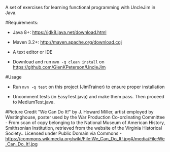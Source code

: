 A set of exercises for learning functional programming with UncleJim in Java.


#Requirements:
 - Java 8+: https://jdk8.java.net/download.html

 - Maven 3.2+: http://maven.apache.org/download.cgi

 - A text editor or IDE

 - Download and run `mvn -q clean install` on https://github.com/GlenKPeterson/UncleJim

#Usage 
 - Run `mvn -q test` on this project (JimTrainer) to ensure proper installation
 
 - Uncomment tests (in EasyTest.java) and make them pass.  Then proceed to MediumTest.java.


#Picture Credit
"We Can Do It!" by J. Howard Miller, artist employed by Westinghouse, poster used by the War Production Co-ordinating Committee - From scan of copy belonging to the National Museum of American History, Smithsonian Institution, retrieved from the website of the Virginia Historical Society.. Licensed under Public Domain via Commons - https://commons.wikimedia.org/wiki/File:We_Can_Do_It!.jpg#/media/File:We_Can_Do_It!.jpg

